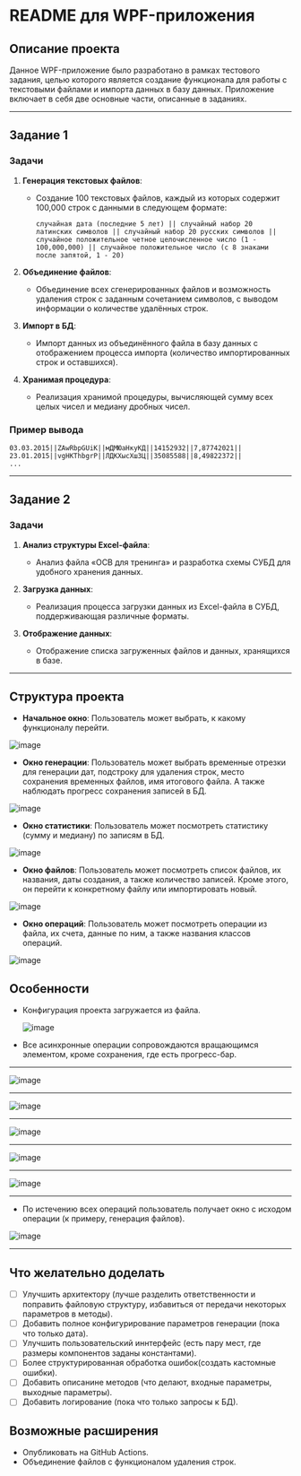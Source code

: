 # README для WPF-приложения

## Описание проекта

Данное WPF-приложение было разработано в рамках тестового задания, целью которого является создание функционала для работы с текстовыми файлами и импорта данных в базу данных. Приложение включает в себя две основные части, описанные в заданиях.

---

## Задание 1

### Задачи

1. **Генерация текстовых файлов**:
    - Создание 100 текстовых файлов, каждый из которых содержит 100,000 строк с данными в следующем формате:
      ```
      случайная дата (последние 5 лет) || случайный набор 20 латинских символов || случайный набор 20 русских символов || случайное положительное четное целочисленное число (1 - 100,000,000) || случайное положительное число (с 8 знаками после запятой, 1 - 20)
      ```

2. **Объединение файлов**:
    - Объединение всех сгенерированных файлов и возможность удаления строк с заданным сочетанием символов, с выводом информации о количестве удалённых строк.

3. **Импорт в БД**:
    - Импорт данных из объединённого файла в базу данных с отображением процесса импорта (количество импортированных строк и оставшихся).

4. **Хранимая процедура**:
    - Реализация хранимой процедуры, вычисляющей сумму всех целых чисел и медиану дробных чисел.

### Пример вывода

```
03.03.2015||ZAwRbpGUiK||мДМЮаНкуКД||14152932||7,87742021||
23.01.2015||vgHKThbgrP||ЛДКХысХшЗЦ||35085588||8,49822372||
...
```

---

## Задание 2

### Задачи

1. **Анализ структуры Excel-файла**:
    - Анализ файла «ОСВ для тренинга» и разработка схемы СУБД для удобного хранения данных.

2. **Загрузка данных**:
    - Реализация процесса загрузки данных из Excel-файла в СУБД, поддерживающая различные форматы.

3. **Отображение данных**:
    - Отображение списка загруженных файлов и данных, хранящихся в базе.

---

## Структура проекта

- **Начальное окно**: Пользователь может выбрать, к какому функционалу перейти.
 
 ![image](https://github.com/user-attachments/assets/e9240383-aeee-4eee-81e1-4caa9a6f54e6)

- **Окно генерации**: Пользователь может выбрать временные отрезки для генерации дат, подстроку для удаления строк, место сохранения временных файлов, имя итогового файла. А также наблюдать прогресс сохранения записей в БД. 

![image](https://github.com/user-attachments/assets/4bfbf90b-c339-41ad-bdb3-be6acc8bcbef)

- **Окно статистики**: Пользователь может посмотреть статистику (сумму и медиану) по записям в БД.

![image](https://github.com/user-attachments/assets/a539c615-fb4b-4d8f-ae44-90ece90c831d)

- **Окно файлов**: Пользователь может посмотреть список файлов, их названия, даты создания, а также количество записей. Кроме этого, он перейти к конкретному файлу или импортировать новый. 

![image](https://github.com/user-attachments/assets/165a73cb-bb05-4ff9-9e96-67b0832d3f45)

- **Окно операций**: Пользователь может посмотреть операции из файла, их счета, данные по ним, а также названия классов операций.

![image](https://github.com/user-attachments/assets/aedd70b8-09a8-453f-a3fe-8e6546165761)

## Особенности

- Конфигурация проекта загружается из файла.

  ![image](https://github.com/user-attachments/assets/b0a16dc0-5480-4851-968c-b270eebb6f3e)

- Все асинхронные операции сопровождаются вращающимся элементом, кроме сохранения, где есть прогресс-бар.

---
![image](https://github.com/user-attachments/assets/9781db30-617b-4c2c-9834-59dcc512adfe)

---
![image](https://github.com/user-attachments/assets/cf988b49-bf21-4133-9771-82088f9564a9)

---
![image](https://github.com/user-attachments/assets/e4a884aa-4788-41f2-a534-c426696b17ac)

---
![image](https://github.com/user-attachments/assets/c172ac38-dea6-42a1-b67c-b66e1c8cc34c)

---
![image](https://github.com/user-attachments/assets/0b03175e-6e45-40d9-a1ab-6f701e51a188)

---

- По истечению всех операций пользователь получает окно с исходом операции (к примеру, генерация файлов).

![image](https://github.com/user-attachments/assets/c01d14ed-ff01-44bb-9a2e-0d069174be86)


---

## Что желательно доделать

- [ ] Улучшить архитектору (лучше разделить ответственности и поправить файловую структуру, избавиться от передачи некоторых параметров в методы).
- [ ] Добавить полное конфигурирование параметров генерации (пока что только дата).
- [ ] Улучшить пользовательский иннтерфейс (есть пару мест, где размеры компонентов заданы константами).
- [ ] Более структурированная обработка ошибок(создать кастомные ошибки).
- [ ] Добавить описанине методов (что делают, входные параметры, выходные параметры).
- [ ] Добавить логирование (пока что только запросы к БД).

## Возможные расширения

- Опубликовать на GitHub Actions.
- Объединение файлов с функционалом удаления строк.
